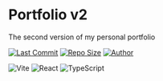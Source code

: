 # Portfolio v2
The second version of my personal portfolio

[![Last Commit][last-commit-shield]][last-commit-url]
[![Repo Size][repo-size-shield]][repo-size-url]
[![Author][author-shield]][author-url]

![Vite][vite-shield]
![React][react-shield]
![TypeScript][typescript-shield]




<!--  CONFIG FOR README.md   -->

<!-- Repo info Shields -->
[last-commit-shield]: https://img.shields.io/github/last-commit/erikpersson0884/portfolio-v2.svg?style=for-the-badge
[last-commit-url]: https://github.com/erikpersson0884/portfolio-v2/commits/main
[repo-size-shield]: https://img.shields.io/github/repo-size/erikpersson0884/portfolio-v2?style=for-the-badge
[repo-size-url]: https://github.com/erikpersson0884/portfolio-v2
[author-shield]: https://img.shields.io/badge/Author-Erik%20Persson-blue?style=for-the-badge
[author-url]: https://github.com/erikpersson0884
[stars-shield]: https://img.shields.io/github/stars/erikpersson0884/portfolio-v2?style=for-the-badge
[stars-url]: https://github.com/erikpersson0884/portfolio-v2/stargazers
[build-shield]: https://img.shields.io/github/actions/workflow/status/erikpersson0884/portfolio-v2/.github/workflows/tests.yml?branch=main&style=for-the-badge
[build-url]: https://github.com/erikpersson0884/portfolio-v2/actions


<!-- Frameworks & Languages Shields -->
[vite-shield]: https://img.shields.io/badge/Vite-646CFF?logo=Vite&logoColor=white&style=for-the-badge
[react-shield]: https://img.shields.io/badge/React-61DAFB?logo=react&logoColor=white&style=for-the-badge
[next-shield]: https://img.shields.io/badge/Next.js-000000?logo=nextdotjs&logoColor=white&style=for-the-badge
[vitest-shield]: https://img.shields.io/badge/Vitest-3E7CFF?logo=vitest&logoColor=white&style=for-the-badge
[prisma-shield]: https://img.shields.io/badge/Prisma-3178C6?logo=prisma&logoColor=white&style=for-the-badge
[docker-shield]: https://img.shields.io/badge/Docker-2496ED?logo=docker&logoColor=white&style=for-the-badge
[typescript-shield]: https://img.shields.io/badge/TypeScript-3178C6?logo=typescript&logoColor=white&style=for-the-badge
[express-shield]: https://img.shields.io/badge/Express.js-000000?logo=express&logoColor=white&style=for-the-badge
